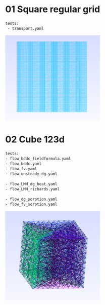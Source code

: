 # 01 Square regular grid
```
tests:
 - transport.yaml
```

 <img src='benchmarks/01_square_regular_grid/square.png' alt='Cube mesh' width=300 />

# 02 Cube 123d
```
tests:
- flow_bddc_fieldformula.yaml     
- flow_bddc.yaml                  
- flow_fv.yaml                    
- flow_unsteady_dg.yaml           

- flow_LMH_dg_heat.yaml           
- flow_LMH_richards.yaml          

- flow_dg_sorption.yaml           
- flow_fv_sorption.yaml     
```

<img src='benchmarks/02_cube_123d/cube.png' alt='Cube mesh' width=300 />




